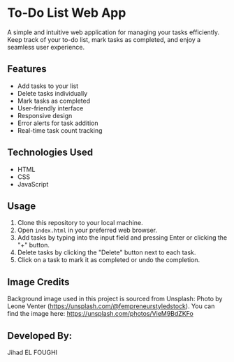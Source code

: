 # To-Do List Web App

A simple and intuitive web application for managing your tasks efficiently. Keep track of your to-do list, mark tasks as completed, and enjoy a seamless user experience.

## Features
- Add tasks to your list
- Delete tasks individually
- Mark tasks as completed
- User-friendly interface
- Responsive design
- Error alerts for task addition
- Real-time task count tracking

## Technologies Used
- HTML
- CSS
- JavaScript

## Usage

1. Clone this repository to your local machine.
2. Open `index.html` in your preferred web browser.
3. Add tasks by typing into the input field and pressing Enter or clicking the "+" button.
4. Delete tasks by clicking the "Delete" button next to each task.
5. Click on a task to mark it as completed or undo the completion.

 ## Image Credits
 
Background image used in this project is sourced from Unsplash:
Photo by Leone Venter (https://unsplash.com/@fempreneurstyledstock).
You can find the image here: https://unsplash.com/photos/VieM9BdZKFo

## Developed By:
Jihad EL FOUGHI

